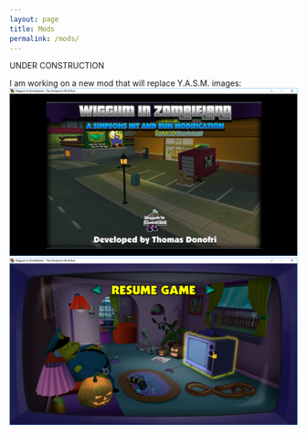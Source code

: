 ```yaml
---
layout: page
title: Mods
permalink: /mods/
---
```


UNDER CONSTRUCTION

I am working on a new mod that will replace Y.A.S.M.
images:
![Screenshot 1](/files/Simpsons_2016-09-20_14-40-51.png)
![Screenshot 2](/files/Simpsons_2016-09-20_14-36-45.png)
